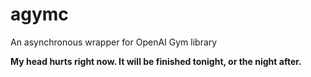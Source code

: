 # agymc
An asynchronous wrapper for OpenAI Gym library

**My head hurts right now. It will be finished tonight, or the night after.**